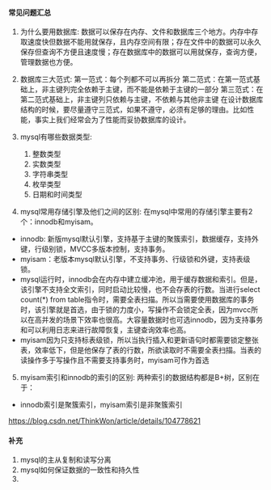 #### 常见问题汇总

1. 为什么要用数据库:
数据可以保存在内存、文件和数据库三个地方。内存中存取速度快但数据不能用就保存，且内存空间有限；存在文件中的数据可以永久保存但查询不方便且速度慢；存在数据库中的数据可以用就保存，查询方便，管理数据也方便。

2. 数据库三大范式:
第一范式：每个列都不可以再拆分
第二范式：在第一范式基础上，非主键列完全依赖于主键，而不能是依赖于主键的一部分
第三范式：在第二范式基础上，非主键列只依赖与主键，不依赖与其他非主键
在设计数据库结构的时候，要尽量遵守三范式，如果不遵守，必须有足够的理由。比如性能，事实上我们经常会为了性能而妥协数据库的设计。

3. mysql有哪些数据类型:
    1. 整数类型
    2. 实数类型
    3. 字符串类型
    4. 枚举类型
    5. 日期和时间类型

4. mysql常用存储引擎及他们之间的区别:
在mysql中常用的存储引擎主要有2个：innodb和myisam。
- innodb: 新版mysql默认引擎，支持基于主键的聚簇索引，数据缓存，支持外键，行级别锁，MVCC多版本控制，支持事务。
- myisam：老版本mysql默认引擎，不支持事务、行级锁和外键，支持表级锁。
- mysql运行时，innodb会在内存中建立缓冲池，用于缓存数据和索引。但是，该引擎不支持全文索引，同时启动比较慢，也不会存表的行数。当进行select count(*) from table指令时，需要全表扫描。所以当需要使用数据库的事务时，该引擎就是首选，由于锁的力度小，写操作不会锁定全表，因为mvcc所以在高并发的场景下效率也很高。大容量数据时也可选innodb，因为支持事务和可以利用日志来进行故障恢复，主键查询效率也高。
- myisam因为只支持标表级锁，所以当执行插入和更新语句时都需要锁定整张表，效率低下，但是他保存了表的行数，所欲读取时不需要全表扫描。当表的读操作多于写操作且不需要支持事务时，myisam可作为首选


5. myisam索引和innodb的索引的区别:
两种索引的数据结构都是B+树，区别在于：
- innodb索引是聚簇索引，myisam索引是非聚簇索引

https://blog.csdn.net/ThinkWon/article/details/104778621

#### 补充

1. mysql的主从复制和读写分离
2. mysql如何保证数据的一致性和持久性
3. 
